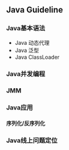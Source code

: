 ## Java Guideline

### Java基本语法


* Java 动态代理
* Java 泛型
* Java ClassLoader


### Java并发编程



### JMM

### Java应用
#### 序列化/反序列化

### Java线上问题定位



